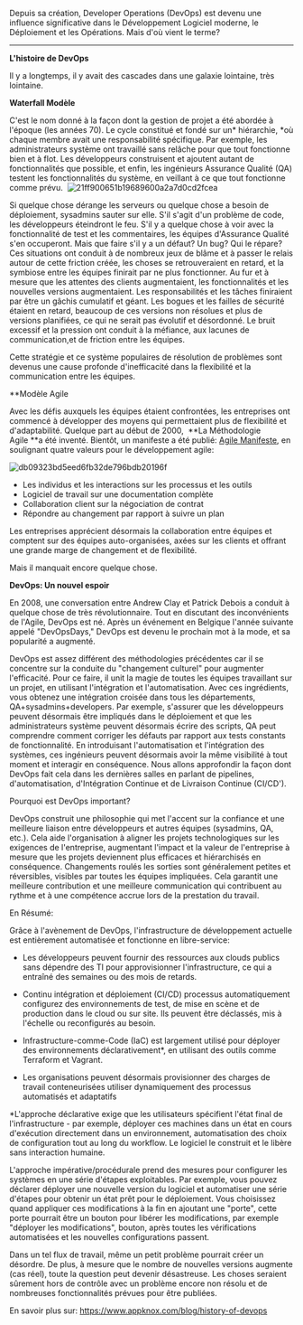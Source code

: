Depuis sa création, Developer Operations (DevOps) est devenu une influence significative dans le Développement Logiciel moderne, le Déploiement et les Opérations. Mais d'où vient le terme?

* * * * *

**L'histoire de DevOps**

Il y a longtemps, il y avait des cascades dans une galaxie lointaine, très lointaine.

**Waterfall Modèle**

C'est le nom donné à la façon dont la gestion de projet a été abordée à l'époque (les années 70). Le cycle constitué et fondé sur un* hiérarchie, *où chaque membre avait une responsabilité spécifique. Par exemple, les administrateurs système ont travaillé sans relâche pour que tout fonctionne bien et à flot. Les développeurs construisent et ajoutent autant de fonctionnalités que possible, et enfin, les ingénieurs Assurance Qualité (QA) testent les fonctionnalités du système, en veillant à ce que tout fonctionne comme prévu. 
![21ff900651b19689600a2a7d0cd2fcea](https://github.com/user-attachments/assets/42a70954-5a5e-4c7b-a1f6-b7da160c55b9)


Si quelque chose dérange les serveurs ou quelque chose a besoin de déploiement, sysadmins sauter sur elle. S'il s'agit d'un problème de code, les développeurs éteindront le feu. S'il y a quelque chose à voir avec la fonctionnalité de test et les commentaires, les équipes d'Assurance Qualité s'en occuperont. Mais que faire s'il y a un défaut? Un bug? Qui le répare? Ces situations ont conduit à de nombreux jeux de blâme et à passer le relais autour de cette friction créée, les choses se retrouveraient en retard, et la symbiose entre les équipes finirait par ne plus fonctionner. Au fur et à mesure que les attentes des clients augmentaient, les fonctionnalités et les nouvelles versions augmentaient. Les responsabilités et les tâches finiraient par être un gâchis cumulatif et géant. Les bogues et les failles de sécurité étaient en retard, beaucoup de ces versions non résolues et plus de versions planifiées, ce qui ne serait pas évolutif et désordonné. Le bruit excessif et la pression ont conduit à la méfiance, aux lacunes de communication,et de friction entre les équipes.

Cette stratégie et ce système populaires de résolution de problèmes sont devenus une cause profonde d'inefficacité dans la flexibilité et la communication entre les équipes.

**Modèle Agile

Avec les défis auxquels les équipes étaient confrontées, les entreprises ont commencé à développer des moyens qui permettaient plus de flexibilité et d'adaptabilité. Quelque part au début de 2000,  **La Méthodologie Agile **a été inventé. Bientôt, un manifeste a été publié: [Agile Manifeste](http://agilemanifesto.org/), en soulignant quatre valeurs pour le développement agile:

![db09323bd5eed6fb32de796bdb20196f](https://github.com/user-attachments/assets/b1bbfb26-d8a4-4118-b759-ebb94b9f3bce)


-   Les individus et les interactions sur les processus et les outils
-   Logiciel de travail sur une documentation complète
-   Collaboration client sur la négociation de contrat
-   Répondre au changement par rapport à suivre un plan

Les entreprises apprécient désormais la collaboration entre équipes et comptent sur des équipes auto-organisées, axées sur les clients et offrant une grande marge de changement et de flexibilité.

Mais il manquait encore quelque chose.

**DevOps: Un nouvel espoir**


En 2008, une conversation entre Andrew Clay et Patrick Debois a conduit à quelque chose de très révolutionnaire. Tout en discutant des inconvénients de l'Agile, DevOps est né. Après un événement en Belgique l'année suivante appelé "DevOpsDays," DevOps est devenu le prochain mot à la mode, et sa popularité a augmenté.

DevOps est assez différent des méthodologies précédentes car il se concentre sur la conduite du "changement culturel" pour augmenter l'efficacité. Pour ce faire, il unit la magie de toutes les équipes travaillant sur un projet, en utilisant l'intégration et l'automatisation. Avec ces ingrédients, vous obtenez une intégration croisée dans tous les départements, QA+sysadmins+developers. Par exemple, s'assurer que les développeurs peuvent désormais être impliqués dans le déploiement et que les administrateurs système peuvent désormais écrire des scripts, QA peut comprendre comment corriger les défauts par rapport aux tests constants de fonctionnalité. En introduisant l'automatisation et l'intégration des systèmes, ces ingénieurs peuvent désormais avoir la même visibilité à tout moment et interagir en conséquence. Nous allons approfondir la façon dont DevOps fait cela dans les dernières salles en parlant de pipelines, d'automatisation, d'Intégration Continue et de Livraison Continue (CI/CD').

Pourquoi est DevOps important?

DevOps construit une philosophie qui met l'accent sur la confiance et une meilleure liaison entre développeurs et autres équipes (sysadmins, QA, etc.). Cela aide l'organisation à aligner les projets technologiques sur les exigences de l'entreprise, augmentant l'impact et la valeur de l'entreprise à mesure que les projets deviennent plus efficaces et hiérarchisés en conséquence. Changements roulés les sorties sont généralement petites et réversibles, visibles par toutes les équipes impliquées. Cela garantit une meilleure contribution et une meilleure communication qui contribuent au rythme et à une compétence accrue lors de la prestation du travail.

﻿En Résumé:

Grâce à l'avènement de DevOps, l'infrastructure de développement actuelle est entièrement automatisée et fonctionne en libre-service:

-   Les développeurs peuvent fournir des ressources aux clouds publics sans dépendre des TI pour approvisionner l'infrastructure, ce qui a entraîné des semaines ou des mois de retards.

-   Continu intégration et déploiement (CI/CD) processus automatiquement configurez des environnements de test, de mise en scène et de production dans le cloud ou sur site. Ils peuvent être déclassés, mis à l'échelle ou reconfigurés au besoin.

-   Infrastructure-comme-Code (IaC) est largement utilisé pour déployer des environnements déclarativement*, en utilisant des outils comme Terraform et Vagrant.

-   Les organisations peuvent désormais provisionner des charges de travail conteneurisées utiliser dynamiquement des processus automatisés et adaptatifs

*L'approche déclarative exige que les utilisateurs spécifient l'état final de l'infrastructure - par exemple, déployer ces machines dans un état en cours d'exécution directement dans un environnement, automatisation des choix de configuration tout au long du workflow. Le logiciel le construit et le libère sans interaction humaine.

L'approche impérative/procédurale prend des mesures pour configurer les systèmes en une série d'étapes exploitables. Par exemple, vous pouvez déclarer déployer une nouvelle version du logiciel et automatiser une série d'étapes pour obtenir un état prêt pour le déploiement. Vous choisissez quand appliquer ces modifications à la fin en ajoutant une "porte", cette porte pourrait être un bouton pour libérer les modifications, par exemple "déployer les modifications", bouton, après toutes les vérifications automatisées et les nouvelles configurations passent.

Dans un tel flux de travail, même un petit problème pourrait créer un désordre. De plus, à mesure que le nombre de nouvelles versions augmente (cas réel), toute la question peut devenir désastreuse. Les choses seraient sûrement hors de contrôle avec un problème encore non résolu et de nombreuses fonctionnalités prévues pour être publiées.

En savoir plus sur: <https://www.appknox.com/blog/history-of-devops>
